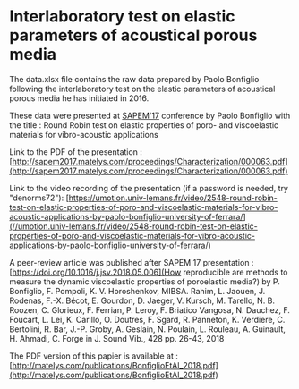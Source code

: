 # Interlaboratory test on elastic parameters of acoustical porous media

The data.xlsx file contains the raw data prepared by Paolo Bonfiglio following the interlaboratory test on the  elastic parameters of acoustical porous media he has initiated in 2016.

These data were presented at [SAPEM'17](http://sapem2017.matelys.com) conference by Paolo Bonfiglio with the title :
Round Robin test on elastic properties of poro- and viscoelastic materials for vibro-acoustic applications

Link to the PDF of the presentation :
[http://sapem2017.matelys.com/proceedings/Characterization/000063.pdf](http://sapem2017.matelys.com/proceedings/Characterization/000063.pdf)

Link to the video recording of the presentation (if a password is needed, try "denorms72"):
[https://umotion.univ-lemans.fr/video/2548-round-robin-test-on-elastic-properties-of-poro-and-viscoelastic-materials-for-vibro-acoustic-applications-by-paolo-bonfiglio-university-of-ferrara/](//umotion.univ-lemans.fr/video/2548-round-robin-test-on-elastic-properties-of-poro-and-viscoelastic-materials-for-vibro-acoustic-applications-by-paolo-bonfiglio-university-of-ferrara/)

A peer-review article was published after SAPEM'17 presentation :
[https://doi.org/10.1016/j.jsv.2018.05.006](How reproducible are methods to measure the dynamic viscoelastic properties of poroelastic media?)
by
P. Bonfiglio, F. Pompoli, K. V. Horoshenkov, MIBSA. Rahim, L. Jaouen, J. Rodenas, F.-X. Bécot, E. Gourdon, D. Jaeger, V. Kursch, M. Tarello, N. B. Roozen, C. Glorieux, F. Ferrian, P. Leroy, F. Briatico Vangosa, N. Dauchez, F. Foucart, L. Lei, K. Carillo, O. Doutres, F. Sgard, R. Panneton, K. Verdiere, C. Bertolini, R. Bar, J.-P. Groby, A. Geslain, N. Poulain, L. Rouleau, A. Guinault, H. Ahmadi, C. Forge
in
J. Sound Vib., 428 pp. 26-43, 2018

The PDF version of this papier is available at : [http://matelys.com/publications/BonfiglioEtAl_2018.pdf](http://matelys.com/publications/BonfiglioEtAl_2018.pdf)
